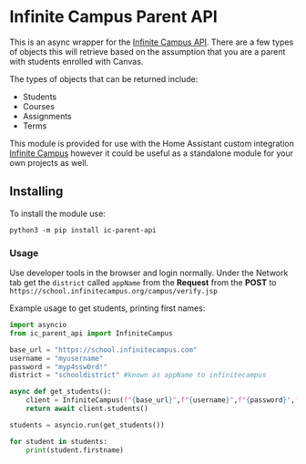 # Infinite Campus Parent API

This is an async wrapper for the [Infinite Campus API](https://canvas.instructure.com/doc/api/).  There are a few types of objects this will retrieve based on the assumption that you are a parent with students enrolled with Canvas.  

The types of objects that can be returned include:

- Students
- Courses
- Assignments
- Terms

This module is provided for use with the Home Assistant custom integration [Infinite Campus](https://github.com/schwartzpub/infinite_campus_hassio) however it could be useful as a standalone module for your own projects as well.

## Installing

To install the module use:

```shell
python3 -m pip install ic-parent-api
```

### Usage

Use developer tools in the browser and login normally. Under the Network tab get the `district` called `appName` from the **Request** from the **POST** to `https://school.infinitecampus.org/campus/verify.jsp`

Example usage to get students, printing first names:

```python
import asyncio
from ic_parent_api import InfiniteCampus

base_url = "https://school.infinitecampus.com"
username = "myusername"
password = "myp4ssw0rd!"
district = "schooldistrict" #known as appName to infinitecampus

async def get_students():
    client = InfiniteCampus(f"{base_url}",f"{username}",f"{password}",f"{district}")
    return await client.students()

students = asyncio.run(get_students())

for student in students:
    print(student.firstname)
```
